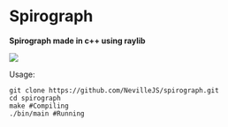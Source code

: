 # Spirograph
**Spirograph made in c++ using raylib** 


![](https://imgur.com/a/7QRlGbL)

Usage: 
```
git clone https://github.com/NevilleJS/spirograph.git
cd spirograph
make #Compiling
./bin/main #Running
```
